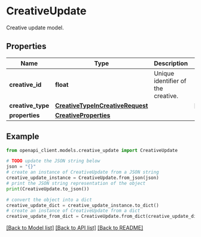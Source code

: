 # CreativeUpdate

Creative update model.

## Properties

Name | Type | Description | Notes
------------ | ------------- | ------------- | -------------
**creative_id** | **float** | Unique identifier of the creative. | 
**creative_type** | [**CreativeTypeInCreativeRequest**](CreativeTypeInCreativeRequest.md) |  | [optional] 
**properties** | [**CreativeProperties**](CreativeProperties.md) |  | 

## Example

```python
from openapi_client.models.creative_update import CreativeUpdate

# TODO update the JSON string below
json = "{}"
# create an instance of CreativeUpdate from a JSON string
creative_update_instance = CreativeUpdate.from_json(json)
# print the JSON string representation of the object
print(CreativeUpdate.to_json())

# convert the object into a dict
creative_update_dict = creative_update_instance.to_dict()
# create an instance of CreativeUpdate from a dict
creative_update_from_dict = CreativeUpdate.from_dict(creative_update_dict)
```
[[Back to Model list]](../README.md#documentation-for-models) [[Back to API list]](../README.md#documentation-for-api-endpoints) [[Back to README]](../README.md)


